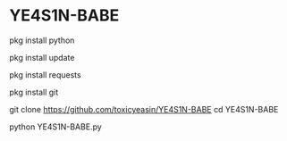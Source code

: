 # YE4S1N-BABE

pkg install python

pkg install update

pkg install requests

pkg install git

git clone https://github.com/toxicyeasin/YE4S1N-BABE
cd YE4S1N-BABE

python YE4S1N-BABE.py
